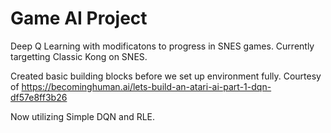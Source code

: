 # Game AI Project

Deep Q Learning with modificatons to progress in SNES games.
Currently targetting Classic Kong on SNES.

Created basic building blocks before we set up environment fully.
Courtesy of https://becominghuman.ai/lets-build-an-atari-ai-part-1-dqn-df57e8ff3b26

Now utilizing Simple DQN and RLE.
